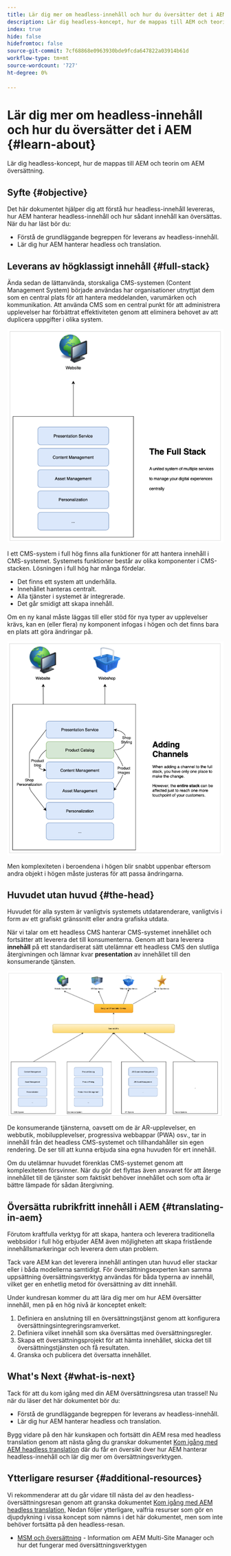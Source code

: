 ```yaml
---
title: Lär dig mer om headless-innehåll och hur du översätter det i AEM
description: Lär dig headless-koncept, hur de mappas till AEM och teorin om AEM översättning.
index: true
hide: false
hidefromtoc: false
source-git-commit: 7cf68868e0963930bde9fcda647822a03914b61d
workflow-type: tm+mt
source-wordcount: '727'
ht-degree: 0%

---
```


# Lär dig mer om headless-innehåll och hur du översätter det i AEM {#learn-about}

Lär dig headless-koncept, hur de mappas till AEM och teorin om AEM översättning.

## Syfte {#objective}

Det här dokumentet hjälper dig att förstå hur headless-innehåll levereras, hur AEM hanterar headless-innehåll och hur sådant innehåll kan översättas. När du har läst bör du:

* Förstå de grundläggande begreppen för leverans av headless-innehåll.
* Lär dig hur AEM hanterar headless och translation.

## Leverans av högklassigt innehåll {#full-stack}

Ända sedan de lättanvända, storskaliga CMS-systemen (Content Management System) började användas har organisationer utnyttjat dem som en central plats för att hantera meddelanden, varumärken och kommunikation. Att använda CMS som en central punkt för att administrera upplevelser har förbättrat effektiviteten genom att eliminera behovet av att duplicera uppgifter i olika system.

![Klassisk CMS i full hög](/help/journey-headless/developer/assets/full-stack.png)

I ett CMS-system i full hög finns alla funktioner för att hantera innehåll i CMS-systemet. Systemets funktioner består av olika komponenter i CMS-stacken. Lösningen i full hög har många fördelar.

* Det finns ett system att underhålla.
* Innehållet hanteras centralt.
* Alla tjänster i systemet är integrerade.
* Det går smidigt att skapa innehåll.

Om en ny kanal måste läggas till eller stöd för nya typer av upplevelser krävs, kan en (eller flera) ny komponent infogas i högen och det finns bara en plats att göra ändringar på.

![Lägga till en ny kanal i högen](/help/journey-headless/developer/assets/adding-channel.png)

Men komplexiteten i beroendena i högen blir snabbt uppenbar eftersom andra objekt i högen måste justeras för att passa ändringarna.

## Huvudet utan huvud {#the-head}

Huvudet för alla system är vanligtvis systemets utdatarenderare, vanligtvis i form av ett grafiskt gränssnitt eller andra grafiska utdata.

När vi talar om ett headless CMS hanterar CMS-systemet innehållet och fortsätter att leverera det till konsumenterna. Genom att bara leverera **innehåll** på ett standardiserat sätt utelämnar ett headless CMS den slutliga återgivningen och lämnar kvar **presentation** av innehållet till den konsumerande tjänsten.

![Headless CMS](/help/journey-headless/developer/assets/headless-cms.png)

De konsumerande tjänsterna, oavsett om de är AR-upplevelser, en webbutik, mobilupplevelser, progressiva webbappar (PWA) osv., tar in innehåll från det headless CMS-systemet och tillhandahåller sin egen rendering. De ser till att kunna erbjuda sina egna huvuden för ert innehåll.

Om du utelämnar huvudet förenklas CMS-systemet genom att komplexiteten försvinner. När du gör det flyttas även ansvaret för att återge innehållet till de tjänster som faktiskt behöver innehållet och som ofta är bättre lämpade för sådan återgivning.

## Översätta rubrikfritt innehåll i AEM {#translating-in-aem}

Förutom kraftfulla verktyg för att skapa, hantera och leverera traditionella webbsidor i full hög erbjuder AEM även möjligheten att skapa fristående innehållsmarkeringar och leverera dem utan problem.

Tack vare AEM kan det leverera innehåll antingen utan huvud eller stackar eller i båda modellerna samtidigt. För översättningsexperten kan samma uppsättning översättningsverktyg användas för båda typerna av innehåll, vilket ger en enhetlig metod för översättning av ditt innehåll.

Under kundresan kommer du att lära dig mer om hur AEM översätter innehåll, men på en hög nivå är konceptet enkelt:

1. Definiera en anslutning till en översättningstjänst genom att konfigurera översättningsintegreringsramverket.
1. Definiera vilket innehåll som ska översättas med översättningsregler.
1. Skapa ett översättningsprojekt för att hämta innehållet, skicka det till översättningstjänsten och få resultaten.
1. Granska och publicera det översatta innehållet.

## What&#39;s Next {#what-is-next}

Tack för att du kom igång med din AEM översättningsresa utan trassel! Nu när du läser det här dokumentet bör du:

* Förstå de grundläggande begreppen för leverans av headless-innehåll.
* Lär dig hur AEM hanterar headless och translation.

Bygg vidare på den här kunskapen och fortsätt din AEM resa med headless translation genom att nästa gång du granskar dokumentet [Kom igång med AEM headless translation](getting-started.md) där du får en översikt över hur AEM hanterar headless-innehåll och lär dig mer om översättningsverktygen.

## Ytterligare resurser {#additional-resources}

Vi rekommenderar att du går vidare till nästa del av den headless-översättningsresan genom att granska dokumentet [Kom igång med AEM headless translation,](getting-started.md) Nedan följer ytterligare, valfria resurser som gör en djupdykning i vissa koncept som nämns i det här dokumentet, men som inte behöver fortsätta på den headless-resan.

* [MSM och översättning](/help/sites-administering/msm-and-translation.md) - Information om AEM Multi-Site Manager och hur det fungerar med översättningsverktygen
